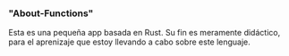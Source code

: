 ### "About-Functions"

Esta es una pequeña app basada en Rust. Su fin es meramente didáctico, para el aprenizaje que estoy llevando a cabo sobre este lenguaje.